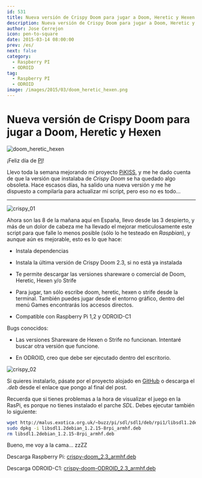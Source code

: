 ```yaml
---
id: 531
title: Nueva versión de Crispy Doom para jugar a Doom, Heretic y Hexen
description: Nueva versión de Crispy Doom para jugar a Doom, Heretic y Hexen
author: Jose Cerrejon
icon: pen-to-square
date: 2015-03-14 08:00:00
prev: /es/
next: false
category:
  - Raspberry PI
  - ODROID
tag:
  - Raspberry PI
  - ODROID
image: /images/2015/03/doom_heretic_hexen.png
---
```


# Nueva versión de Crispy Doom para jugar a Doom, Heretic y Hexen

![doom_heretic_hexen](/images/2015/03/doom_heretic_hexen.png)

¡Feliz día de [PI](http://es.wikipedia.org/wiki/D%C3%ADa_de_π)!

Llevo toda la semana mejorando mi proyecto [PiKISS](https://github.com/jmcerrejon/PiKISS), y me he dado cuenta de que la versión que instalaba de *Crispy Doom* se ha quedado algo obsoleta. Hace escasos días, ha salido una nueva versión y me he dispuesto a compilarla para actualizar mi script, pero eso no es todo...

- - -
![crispy_01](/images/2015/03/crispy_script_01.png)

Ahora son las 8 de la mañana aquí en España, llevo desde las 3 despierto, y más de un dolor de cabeza me ha llevado el mejorar meticulosamente este script para que falle lo menos posible (sólo lo he testeado en *Raspbian*), y aunque aún es mejorable, esto es lo que hace:

* Instala dependencias

* Instala la última versión de Crispy Doom 2.3, si no está ya instalada

* Te permite descargar las versiones shareware o comercial de Doom, Heretic, Hexen y/o Strife

* Para jugar, tan sólo escribe doom, heretic, hexen o strife desde la terminal. También puedes jugar desde el entorno gráfico, dentro del menú Games encontrarás los accesos directos.

* Compatible con Raspberry Pi 1,2 y ODROID-C1

Bugs conocidos:

* Las versiones Shareware de Hexen o Strife no funcionan. Intentaré buscar otra versión que funcione.

* En ODROID, creo que debe ser ejecutado dentro del escritorio.

![crispy_02](/images/2015/03/crispy_script_02.png)

Si quieres instalarlo, pásate por el proyecto alojado en [GitHub](https://github.com/jmcerrejon/PiKISS) o descarga el *.deb* desde el enlace que pongo al final del post.

Recuerda que si tienes problemas a la hora de visualizar el juego en la RasPi, es porque no tienes instalado el parche *SDL*. Debes ejecutar también lo siguiente:

```bash
wget http://malus.exotica.org.uk/~buzz/pi/sdl/sdl1/deb/rpi1/libsdl1.2debian_1.2.15-8rpi_armhf.deb
sudo dpkg -i libsdl1.2debian_1.2.15-8rpi_armhf.deb
rm libsdl1.2debian_1.2.15-8rpi_armhf.deb
```

Bueno, me voy a la cama... zzZZ

Descarga Raspberry Pi: [crispy-doom_2.3_armhf.deb](/res/crispy-doom_2.3_armhf.deb)

Descarga ODROID-C1: [crispy-doom-ODROID_2.3_armhf.deb](/res/crispy-doom-ODROID_2.3_armhf.deb)